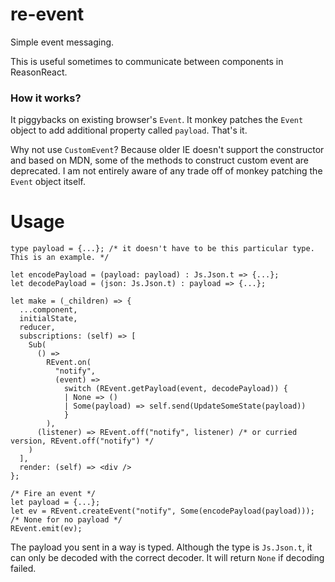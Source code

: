 # re-event
Simple event messaging.

This is useful sometimes to communicate between components in ReasonReact.

### How it works?
It piggybacks on existing browser's `Event`. It monkey patches the `Event` object to add additional property called `payload`. That's it.

Why not use `CustomEvent`? Because older IE doesn't support the constructor and based on MDN, some of the methods to construct custom event are deprecated. I am not entirely aware of any trade off of monkey patching the `Event` object itself.

# Usage

```reason
type payload = {...}; /* it doesn't have to be this particular type. This is an example. */

let encodePayload = (payload: payload) : Js.Json.t => {...};
let decodePayload = (json: Js.Json.t) : payload => {...};

let make = (_children) => {
  ...component,
  initialState,
  reducer,
  subscriptions: (self) => [
    Sub(
      () =>
        REvent.on(
          "notify",
          (event) =>
            switch (REvent.getPayload(event, decodePayload)) {
            | None => ()
            | Some(payload) => self.send(UpdateSomeState(payload))
            }
        ),
      (listener) => REvent.off("notify", listener) /* or curried version, REvent.off("notify") */
    )
  ],
  render: (self) => <div />
};

/* Fire an event */
let payload = {...};
let ev = REvent.createEvent("notify", Some(encodePayload(payload))); /* None for no payload */
REvent.emit(ev);
```

The payload you sent in a way is typed. Although the type is `Js.Json.t`, it can only be decoded with the correct decoder. It will return `None` if decoding failed.
